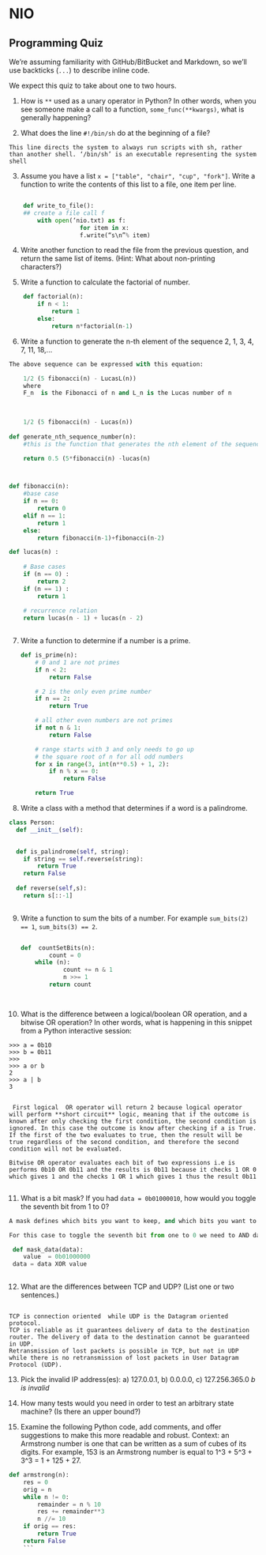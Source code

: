 # NIO


Programming Quiz
----------------

We’re assuming familiarity with GitHub/BitBucket and Markdown, so we’ll use backticks (`...`) to describe inline code.

We expect this quiz to take about one to two hours.


1. How is `**` used as a unary operator in Python? In other words, when you see someone make a call to a function, `some_func(**kwargs)`, what is generally happening?


2. What does the line `#!/bin/sh` do at the beginning of a file?
```
This line directs the system to always run scripts with sh, rather than another shell. ‘/bin/sh’ is an executable representing the system shell
```
3. Assume you have a list `x = ["table", "chair", "cup", "fork"]`. Write a function to write the contents of this list to a file, one item per line.

```python

	def write_to_file():
	## create a file call f
		with open(‘nio.txt) as f:
            		for item in x:
		        	f.write(“s\n”% item)
```


4. Write another function to read the file from the previous question, and return the same list of items. (Hint: What about non-printing characters?)


5. Write a function to calculate the factorial of number.
``` python
	def factorial(n):
		if n < 1:
			return 1
		else:
			return n*factorial(n-1)
```


6. Write a function to generate the n-th element of the sequence 2, 1, 3, 4, 7, 11, 18,...

``` python
The above sequence can be expressed with this equation:

	1/2 (5 fibonacci(n) - LucasL(n))
	where 
	F_n  is the Fibonacci of n and L_n is the Lucas number of n 
	

		
	1/2 (5 fibonacci(n) - Lucas(n)) 
			
def generate_nth_sequence_number(n):
	#this is the function that generates the nth element of the sequence using fibonacci sequence and lucas sequence

	return 0.5 (5*fibonacci(n) -lucas(n)



def fibonacci(n):
	#base case
    if n == 0: 
    	return 0
    elif n == 1: 
    	return 1
    else: 
    	return fibonacci(n-1)+fibonacci(n-2)	

def lucas(n) : 
      
    # Base cases  
    if (n == 0) : 
        return 2
    if (n == 1) : 
        return 1
  
    # recurrence relation  
    return lucas(n - 1) + lucas(n - 2) 
    
```


7. Write a function to determine if a number is a prime.
	``` python
	def is_prime(n):
	    # 0 and 1 are not primes
	    if n < 2:
	        return False

	    # 2 is the only even prime number
	    if n == 2:
	        return True

	    # all other even numbers are not primes
	    if not n & 1:
	        return False

	    # range starts with 3 and only needs to go up
	    # the square root of n for all odd numbers
	    for x in range(3, int(n**0.5) + 1, 2):
	        if n % x == 0:
	            return False

	    return True
	```


8. Write a class with a method that determines if a word is a palindrome.
``` python
class Person:
  def __init__(self):
   

  def is_palindrome(self, string):
  	if string == self.reverse(string):
		return True
	return False
	
  def reverse(self,s):
  	return s[::-1]
  	
  ```



9. Write a function to sum the bits of a number. For example `sum_bits(2) == 1`, `sum_bits(3) == 2`.
	``` python 
	
	def  countSetBits(n): 
    		count = 0
   	 	while (n): 
        		count += n & 1
       			n >>= 1
    		return count 
  
	
	
	
	```

10. What is the difference between a logical/boolean OR operation, and a bitwise OR operation? In other words, what is happening in this snippet from a Python interactive session:
```
>>> a = 0b10
>>> b = 0b11
>>>
>>> a or b
2
>>> a | b
3


 First logical  OR operator will return 2 because logical operator will perform **short circuit** logic, meaning that if the outcome is known after only checking the first condition, the second condition is ignored. In this case the outcome is know after checking if a is True. If the first of the two evaluates to true, then the result will be true regardless of the second condition, and therefore the second condition will not be evaluated.
 
Bitwise OR operator evaluates each bit of two expressions i.e is performs 0b10 OR 0b11 and the results is 0b11 because it checks 1 OR 0 which gives 1 and the checks 1 OR 1 which gives 1 thus the result 0b11


````


11. What is a bit mask? If you had `data = 0b01000010`, how would you toggle the seventh bit from 1 to 0?

```  python
A mask defines which bits you want to keep, and which bits you want to clear. This is done by applying a mask value with bitwise operations - AND, OR and XOR. 

For this case to toggle the seventh bit from one to 0 we need to AND data with a value with a 0 on the sevent 0.

 def mask_data(data):
 	value  = 0b01000000
 data = data XOR value
 

```

12. What are the differences between TCP and UDP? (List one or two sentences.)

```
                                          
TCP is connection oriented  while UDP is the Datagram oriented protocol.  
TCP is reliable as it guarantees delivery of data to the destination router. The delivery of data to the destination cannot be guaranteed in UDP. 
Retransmission of lost packets is possible in TCP, but not in UDP while there is no retransmission of lost packets in User Datagram Protocol (UDP).

```


13. Pick the invalid IP address(es): a) 127.0.0.1,  b) 0.0.0.0,  c) 127.256.365.0
*b is invalid*


14. How many tests would you need in order to test an arbitrary state machine? (Is there an upper bound?)


15. Examine the following Python code, add comments, and offer suggestions to make this more readable and robust. Context: an Armstrong number is one that can be written as a sum of cubes of its digits. For example, 153 is an Armstrong number is equal to 1^3 + 5^3 + 3^3 = 1 + 125 + 27.

``` python
def armstrong(n):
    res = 0
    orig = n
    while n != 0:
        remainder = n % 10
        res += remainder**3
        n //= 10
    if orig == res:
        return True
    return False
    ```
